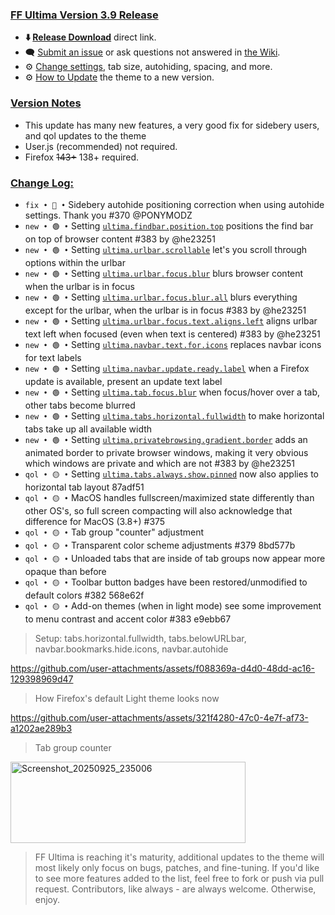 ### <ins> FF Ultima Version 3.9 Release
- **⬇️ [Release Download](https://github.com/soulhotel/FF-ULTIMA/releases/download/3.9/ffultima3.9.zip)** direct link.<!--- **⬇️ [Source Download](https://github.com/soulhotel/FF-ULTIMA/archive/refs/heads/main.zip)** direct link.-->
- 🗨️ [Submit an issue](https://github.com/soulhotel/FF-ULTIMA/issues/new/choose) or ask questions not answered in [the Wiki](https://ff-ultima.github.io/docs/getting-started).
- ⚙️ [Change settings](https://ff-ultima.github.io/docs/category/settings), tab size, autohiding, spacing, and more.
- ⚙️ [How to Update](https://ff-ultima.github.io/docs/how-to/how-to-update) the theme to a new version.
  
### <ins> Version Notes
- This update has many new features, a very good fix for sidebery users, and qol updates to the theme
- User.js (recommended) not required. 
- Firefox ~~143+~~ 138+ required.
<!--
- User.js required. 
- User.js not required.
- User.js (recommended) not required. 
-->

### <ins> Change Log:
- `fix • 🔴 •` Sidebery autohide positioning correction when using autohide settings. Thank you #370 @PONYMODZ
- `new • 🟢 •` Setting [`ultima.findbar.position.top`](https://ff-ultima.github.io/docs/settings/all/tab-settings#findbarpositiontop) positions the find bar on top of browser content #383 by @he23251
- `new • 🟢 •` Setting [`ultima.urlbar.scrollable`](https://ff-ultima.github.io/docs/settings/all/tab-settings#ultimatabshorizontalfullwidth) let's you scroll through options within the urlbar
- `new • 🟢 •` Setting [`ultima.urlbar.focus.blur`](https://ff-ultima.github.io/docs/settings/all/tab-settings#urlbarfocusblur) blurs browser content when the urlbar is in focus
- `new • 🟢 •` Setting [`ultima.urlbar.focus.blur.all`](https://ff-ultima.github.io/docs/settings/all/tab-settings#urlbarfocusblur) blurs everything except for the urlbar, when the urlbar is in focus #383 by @he23251
- `new • 🟢 •` Setting [`ultima.urlbar.focus.text.aligns.left`](https://ff-ultima.github.io/docs/settings/all/tab-settings#urlbarfocustextalignsleft) aligns urlbar text left when focused (even when text is centered) #383 by @he23251
- `new • 🟢 •` Setting [`ultima.navbar.text.for.icons`](https://ff-ultima.github.io/docs/settings/all/tab-settings#ultimanavbartextforicons) replaces navbar icons for text labels
- `new • 🟢 •` Setting [`ultima.navbar.update.ready.label`](https://ff-ultima.github.io/docs/settings/all/tab-settings#ultimanavbarupdatereadylabel) when a Firefox update is available, present an update text label
- `new • 🟢 •` Setting [`ultima.tab.focus.blur`](https://ff-ultima.github.io/docs/settings/all/tab-settings#tabfocusblur) when focus/hover over a tab, other tabs become blurred
- `new • 🟢 •` Setting [`ultima.tabs.horizontal.fullwidth`](https://ff-ultima.github.io/docs/settings/all/tab-settings#ultimatabshorizontalfullwidth) to make horizontal tabs take up all available width
- `new • 🟢 •` Setting [`ultima.privatebrowsing.gradient.border`](https://ff-ultima.github.io/docs/settings/all/tab-settings#privatebrowsinggradientborder) adds an animated border to private browser windows, making it very obvious which windows are private and which are not #383 by @he23251
- `qol • 🟡 •` Setting [`ultima.tabs.always.show.pinned`](https://ff-ultima.github.io/docs/settings/all/tab-settings#ultimatabsalwaysshowpinned) now also applies to horizontal tab layout 87adf51
- `qol • 🟡 •` MacOS handles fullscreen/maximized state differently than other OS's, so full screen compacting will also acknowledge that difference for MacOS (3.8+) #375
- `qol • 🟡 •` Tab group "counter" adjustment
- `qol • 🟡 •` Transparent color scheme adjustments #379 8bd577b
- `qol • 🟡 •` Unloaded tabs that are inside of tab groups now appear more opaque than before
- `qol • 🟡 •` Toolbar button badges have been restored/unmodified to default colors #382 568e62f
- `qol • 🟡 •` Add-on themes (when in light mode) see some improvement to menu contrast and accent color #383 e9ebb67
<!--
- `fyi • ℹ️ •`
- `fix • 🔴 •` 
- `new • 🟢 •` 
- `qol • 🟡 •` 
- `wip • ℹ️ •` 
-->

> Setup: tabs.horizontal.fullwidth, tabs.belowURLbar, navbar.bookmarks.hide.icons, navbar.autohide

https://github.com/user-attachments/assets/f088369a-d4d0-48dd-ac16-129398969d47

> How Firefox's default Light theme looks now

https://github.com/user-attachments/assets/321f4280-47c0-4e7f-af73-a1202ae289b3

> Tab group counter

<img width="376" height="130" alt="Screenshot_20250925_235006" src="https://github.com/user-attachments/assets/3defa851-9665-42d4-adea-a14e804720eb" />

>

> FF Ultima is reaching it's maturity, additional updates to the theme will most likely only focus on bugs, patches, and fine-tuning. If you'd like to see more features added to the list, feel free to fork or push via pull request. Contributors, like always - are always welcome. Otherwise, enjoy.
